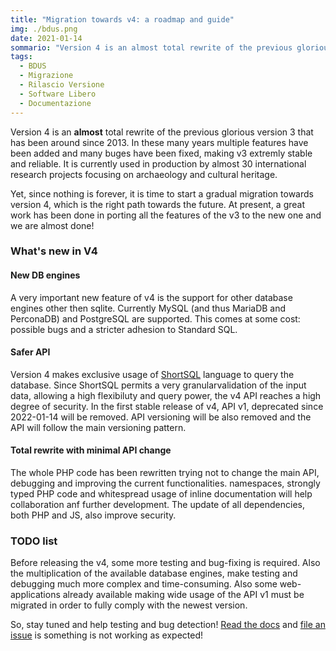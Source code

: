 ```yaml
---
title: "Migration towards v4: a roadmap and guide"
img: ./bdus.png
date: 2021-01-14
sommario: "Version 4 is an almost total rewrite of the previous glorious version 3 that has been around since 2013. In these many years multiple features have been added  and many buges have been fixed, making v3 extremly stable and reliable."
tags:
  - BDUS
  - Migrazione
  - Rilascio Versione
  - Software Libero
  - Documentazione
---
```


Version 4 is an **almost** total rewrite of the previous glorious version 3
that has been around since 2013. In these many years multiple features have been added
and many buges have been fixed, making v3 extremly stable and reliable.
It is currently used in production by almost 30 international research projects
focusing on archaeology and cultural heritage.

Yet, since nothing is forever, it is time to start a gradual migration towards version 4,
which is the right path towards the future. At present, a great work has been done in porting
all the features of the v3 to the new one and we are almost done!


### What's new in V4

#### New DB engines
A very important new feature of v4 is the support for other database engines other then
sqlite. Currently MySQL (and thus MariaDB and PerconaDB) and PostgreSQL are supported.
This comes at some cost: possible bugs and a stricter adhesion to Standard SQL.


#### Safer API
Version 4 makes exclusive usage of [ShortSQL](https://docs.bdus.cloud/api/shortsql)
language to query the database.
Since ShortSQL permits a very granularvalidation of the input data, allowing a high
flexibiluty and query power, the v4 API reaches a high degree of security.
In the first stable release of v4, API v1, deprecated since 2022-01-14 will be removed.
API versioning will be also removed and the API will follow the main versioning pattern.


#### Total rewrite with minimal API change
The whole PHP code has been rewritten trying not to change the main API, debugging
and improving the current functionalities. namespaces, strongly typed PHP code and whitespread
usage of inline documentation will help collaboration anf further development. The update of
all dependencies, both PHP and JS, also improve security.

### TODO list
Before releasing the v4, some more testing and bug-fixing is required. Also the multiplication
of the available database engines, make testing and debugging much more complex and time-consuming.
Also some web-applications already available making wide usage of the API v1 must be migrated
in order to fully comply with the newest version.

So, stay tuned and help testing and bug detection! [Read the docs](https://docs.bdus.cloud/) and 
[file an issue](https://github.com/bdus-db/BraDypUS/issues) is something is not working as expected!